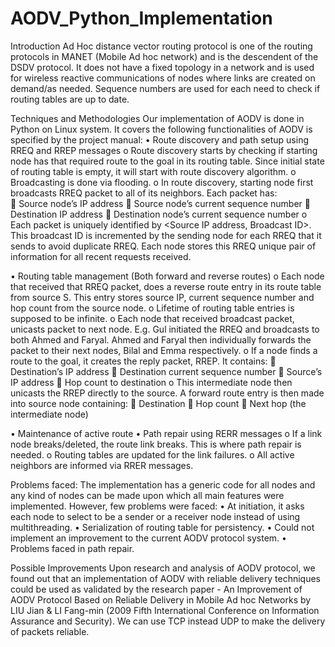 # AODV_Python_Implementation

Introduction
Ad Hoc distance vector routing protocol is one of the routing protocols in MANET (Mobile Ad hoc network) and is the descendent of the DSDV protocol. It does not have a fixed topology in a network and is used for wireless reactive communications of nodes where links are created on demand/as needed. Sequence numbers are used for each need to check if routing tables are up to date. 

Techniques and Methodologies
Our implementation of AODV is done in Python on Linux system. It covers the following functionalities of AODV is specified by the project manual:
  •	Route discovery and path setup using RREQ and RREP messages
    o	Route discovery starts by checking if starting node has that required route to the goal in its routing table. Since initial state of routing table is empty, it will start with route discovery algorithm.
    o	Broadcasting is done via flooding. 
    o	In route discovery, starting node first broadcasts RREQ packet to all of its neighbors. Each packet has:	
      	Source node’s IP address
      	Source node’s current sequence number
      	Destination IP address
      	Destination node’s current sequence number
    o	Each packet is uniquely identified by <Source IP address, Broadcast ID>. This broadcast ID is incremented by the sending node for each RREQ that it sends to avoid duplicate RREQ.  Each node stores this RREQ unique pair of information for all recent requests received.  
                      
  •	Routing table management  (Both forward and reverse routes)
    o	Each node that received that RREQ packet, does a reverse route entry in its route table from source S. This entry stores source IP, current sequence number and hop count from the source node. 
    o	Lifetime of routing table entries is supposed to be infinite. 
    o	Each node that received broadcast packet, unicasts packet to next node. E.g. Gul initiated the RREQ and broadcasts to both Ahmed and Faryal. Ahmed and Faryal then individually forwards the packet to their next nodes, Bilal and Emma respectively. 
    o	If a node finds a route to the goal, it creates the reply packet, RREP. It contains:
      	Destination’s IP address
      	Destination current sequence number
      	Source’s IP address
      	Hop count to destination
    o	This intermediate node then unicasts the RREP directly to the source. A forward route entry is then made into source node containing:
      	Destination
      	Hop count
      	Next hop (the intermediate node)

  •	Maintenance of active route 
  •	Path repair using RERR messages
    o	If a link node breaks/deleted, the route link breaks. This is where path repair is needed. 
    o	Routing tables are updated for the link failures. 
    o	All active neighbors are informed via RRER messages. 
 
Problems faced:
The implementation has a generic code for all nodes and any kind of nodes can be made upon which all main features were implemented. However, few problems were faced:
  •	At initiation, it asks each node to select to be a sender or a receiver node instead of using multithreading. 
  •	Serialization of routing table for persistency. 
  •	Could not implement an improvement to the current AODV protocol system. 
  •	Problems faced in path repair. 
  
Possible Improvements
Upon research and analysis of AODV protocol, we found out that an implementation of AODV with reliable delivery techniques could be used as validated by the research paper - An Improvement of AODV Protocol Based on Reliable Delivery in Mobile Ad hoc Networks by LIU Jian & LI Fang-min (2009 Fifth International Conference on Information Assurance and Security). 
We can use TCP instead UDP to make the delivery of packets reliable.
